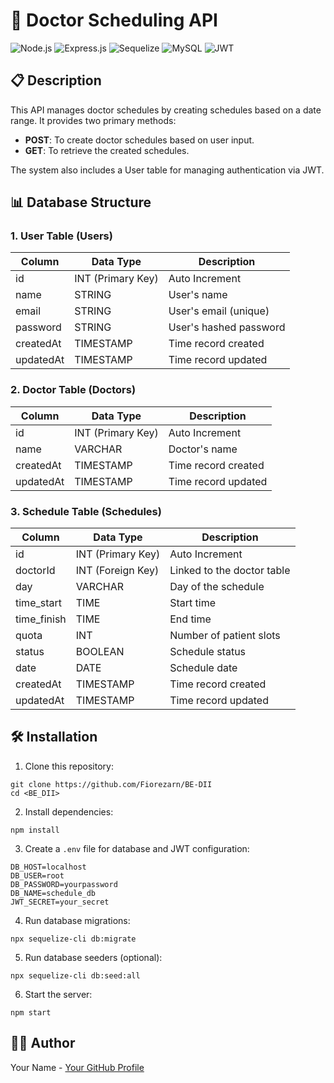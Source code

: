 # 🏥 Doctor Scheduling API

![Node.js](https://img.shields.io/badge/Node.js-339933?style=for-the-badge&logo=nodedotjs&logoColor=white)
![Express.js](https://img.shields.io/badge/Express.js-000000?style=for-the-badge&logo=express&logoColor=white)
![Sequelize](https://img.shields.io/badge/Sequelize-52B0E7?style=for-the-badge&logo=Sequelize&logoColor=white)
![MySQL](https://img.shields.io/badge/MySQL-005C84?style=for-the-badge&logo=mysql&logoColor=white)
![JWT](https://img.shields.io/badge/JWT-000000?style=for-the-badge&logo=JSON%20web%20tokens&logoColor=white)

## 📋 Description

This API manages doctor schedules by creating schedules based on a date range. It provides two primary methods:

- **POST**: To create doctor schedules based on user input.
- **GET**: To retrieve the created schedules.

The system also includes a User table for managing authentication via JWT.

## 📊 Database Structure

### 1. User Table (Users)

| Column | Data Type | Description
|-----|-----|-----
| id | INT (Primary Key) | Auto Increment
| name | STRING | User's name
| email | STRING | User's email (unique)
| password | STRING | User's hashed password
| createdAt | TIMESTAMP | Time record created
| updatedAt | TIMESTAMP | Time record updated


### 2. Doctor Table (Doctors)

| Column | Data Type | Description
|-----|-----|-----
| id | INT (Primary Key) | Auto Increment
| name | VARCHAR | Doctor's name
| createdAt | TIMESTAMP | Time record created
| updatedAt | TIMESTAMP | Time record updated


### 3. Schedule Table (Schedules)

| Column | Data Type | Description
|-----|-----|-----
| id | INT (Primary Key) | Auto Increment
| doctorId | INT (Foreign Key) | Linked to the doctor table
| day | VARCHAR | Day of the schedule
| time_start | TIME | Start time
| time_finish | TIME | End time
| quota | INT | Number of patient slots
| status | BOOLEAN | Schedule status
| date | DATE | Schedule date
| createdAt | TIMESTAMP | Time record created
| updatedAt | TIMESTAMP | Time record updated


## 🛠 Installation

1. Clone this repository:

```shellscript
git clone https://github.com/Fiorezarn/BE-DII
cd <BE_DII>
```


2. Install dependencies:

```shellscript
npm install
```


3. Create a `.env` file for database and JWT configuration:

```plaintext
DB_HOST=localhost
DB_USER=root
DB_PASSWORD=yourpassword
DB_NAME=schedule_db
JWT_SECRET=your_secret
```


4. Run database migrations:

```shellscript
npx sequelize-cli db:migrate
```


5. Run database seeders (optional):

```shellscript
npx sequelize-cli db:seed:all
```


6. Start the server:

```shellscript
npm start
```

## 👨‍💻 Author

Your Name - [Your GitHub Profile](https://github.com/Fiorezarn)


